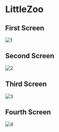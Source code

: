 # LittleZoo

## First Screen
![1](https://github.com/Subhankar-39/LittleZoo/assets/143151716/ca51a006-50d1-4855-8c1d-f150abe2b7b7)

## Second Screen
![2](https://github.com/Subhankar-39/LittleZoo/assets/143151716/36d75f48-b44e-4850-95cd-6f6117f08786)

## Third Screen
![3](https://github.com/Subhankar-39/LittleZoo/assets/143151716/8ef213c3-67fe-4fdd-b551-75afcfaf1958)

## Fourth Screen
![4](https://github.com/Subhankar-39/LittleZoo/assets/143151716/86bd50fe-bbf8-4c30-b97e-76256700154c)
